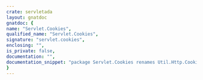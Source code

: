 ```yaml
---
crate: servletada
layout: gnatdoc
gnatdoc: {
name: "Servlet.Cookies",
qualified_name: "Servlet.Cookies",
signature: "servlet.cookies",
enclosing: "",
is_private: false,
documentation: "",
documentation_snippet: "package Servlet.Cookies renames Util.Http.Cookies;",
}
---
```

